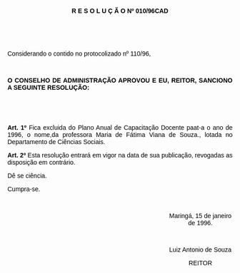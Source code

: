 <BODY TEXT="#000000">

<B><FONT FACE="Arial"><P ALIGN="CENTER">R E S O L U &Ccedil; &Atilde; O  Nº 010/96CAD</P>
</B><P ALIGN="CENTER"></P>
<P ALIGN="CENTER">&nbsp;</P>
<P ALIGN="CENTER">&nbsp;</P>
<P ALIGN="JUSTIFY">Considerando o contido no protocolizado nº 110/96,</P>
<P ALIGN="JUSTIFY"></P>
<P ALIGN="JUSTIFY">&nbsp;</P>
<B><P ALIGN="JUSTIFY">O CONSELHO DE ADMINISTRA&Ccedil;&Atilde;O APROVOU E EU, REITOR, SANCIONO A SEGUINTE RESOLU&Ccedil;&Atilde;O:</P>
</B><P ALIGN="JUSTIFY"></P>
<P ALIGN="JUSTIFY">&nbsp;</P>
<P ALIGN="JUSTIFY">&nbsp;</P>
<B><P ALIGN="JUSTIFY">Art. 1º</B> Fica excluida do Plano Anual de Capacita&ccedil;&atilde;o Docente paat-a o ano de 1996, o nome,da professora Maria de F&aacute;tima Viana de Souza., lotada no Departamento de Ci&ecirc;ncias Sociais.</P>
<B><P ALIGN="JUSTIFY">Art. 2º</B> Esta resolu&ccedil;&atilde;o entrar&aacute; em vigor na data de sua publica&ccedil;&atilde;o, revogadas as disposi&ccedil;&atilde;o em contr&aacute;rio.</P>
<P ALIGN="JUSTIFY">D&ecirc; se ci&ecirc;ncia.</P>
<P ALIGN="JUSTIFY">Cumpra-se.</P>
<P ALIGN="JUSTIFY"></P>
<P ALIGN="CENTER">&nbsp;</P><DIR>
<DIR>
<DIR>
<DIR>
<DIR>
<DIR>
<DIR>
<DIR>
<DIR>

<P ALIGN="CENTER">Maring&aacute;, 15 de janeiro de 1996.</P>
<P ALIGN="CENTER"></P>
<P ALIGN="CENTER">&nbsp;</P>
<P ALIGN="CENTER">Luiz Antonio de Souza</P>
<P ALIGN="CENTER">REITOR</P></DIR>
</DIR>
</DIR>
</DIR>
</DIR>
</DIR>
</DIR>
</DIR>
</DIR>
</FONT></BODY>
